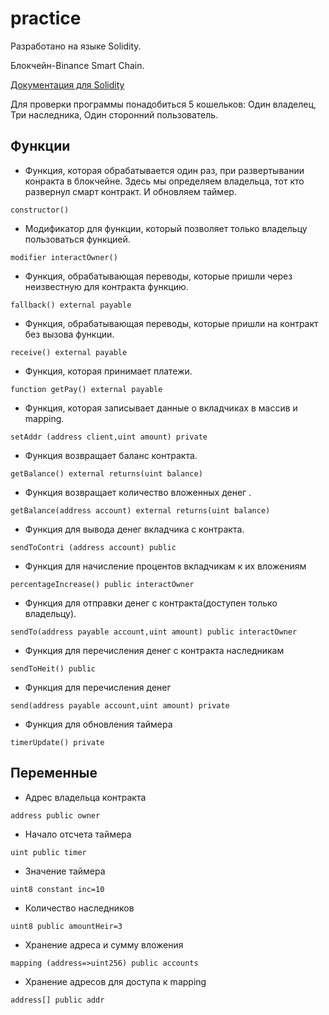 # practice

Разработано на языке Solidity.

Блокчейн-Binance Smart Chain.

[Документация для Solidity](https://soliditylang.org/)

Для проверки программы понадобиться 5 кошельков:
Один владелец,
Три наследника,
Один сторонний пользователь.

## Функции

- Функция, которая обрабатывается один раз, при развертывании конракта в блокчейне.
Здесь мы определяем владельца, тот кто развернул смарт контракт.
И обновляем таймер.
```
constructor() 
```

- Модификатор для функции, который позволяет только владельцу пользоваться функцией.
```
modifier interactOwner()
```

- Функция, обрабатывающая переводы, которые пришли через неизвестную для контракта функцию.
```
fallback() external payable
```

- Функция, обрабатывающая переводы, которые пришли на контракт без вызова функции.
```
receive() external payable
```

- Функция, которая принимает платежи.
```
function getPay() external payable
```

- Функция, которая записывает данные о вкладчиках в массив и mapping.
```
setAddr (address client,uint amount) private
```

- Функция возвращает баланс контракта.
```
getBalance() external returns(uint balance)
```

- Функция возвращает количество вложенных денег .
```
getBalance(address account) external returns(uint balance)
```

- Функция для вывода денег вкладчика с контракта.
```
sendToContri (address account) public
```

- Функция для начисление процентов вкладчикам к их вложениям
```
percentageIncrease() public interactOwner
```

- Функция для отправки денег с контракта(доступен только владельцу).
```
sendTo(address payable account,uint amount) public interactOwner
```

- Функция для перечисления денег с контракта наследникам
```
sendToHeit() public
```

- Функция для перечисления денег
```
send(address payable account,uint amount) private
```

- Функция для обновления таймера
```
timerUpdate() private
```
## Переменные

- Адрес владельца контракта
```
address public owner
```
- Начало отсчета таймера
```
uint public timer
```
- Значение таймера
```
uint8 constant inc=10
```
- Количество наследников
```
uint8 public amountHeir=3
```
- Хранение адреса и сумму вложения
```
mapping (address=>uint256) public accounts
```
- Хранение адресов для доступа к mapping
```
address[] public addr
```
